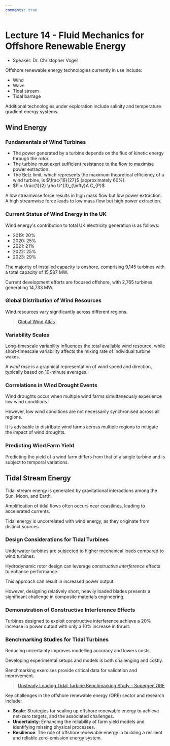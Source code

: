```yaml
---
comments: true
---
```


# Lecture 14 - Fluid Mechanics for Offshore Renewable Energy

- Speaker: Dr. Christopher Vogel

Offshore renewable energy technologies currently in use include:

- Wind
- Wave
- Tidal stream
- Tidal barrage

Additional technologies under exploration include salinity and temperature gradient energy systems.

## Wind Energy

### Fundamentals of Wind Turbines

- The power generated by a turbine depends on the flux of kinetic energy through the rotor.
- The turbine must exert sufficient resistance to the flow to maximise power extraction.
- The Betz limit, which represents the maximum theoretical efficiency of a wind turbine, is $\frac{16}{27}$ (approximately 60%).
- $P = \frac{1}{2} \rho U^{3}_{\infty}A C_{P}$

A low streamwise force results in high mass flow but low power extraction.
A high streamwise force leads to low mass flow but high power extraction.

### Current Status of Wind Energy in the UK

Wind energy's contribution to total UK electricity generation is as follows:

- 2019: 20%
- 2020: 25%
- 2021: 21%
- 2022: 25%
- 2023: 29%

The majority of installed capacity is onshore, comprising 9,145 turbines with a total capacity of 15,587 MW.

Current development efforts are focused offshore, with 2,765 turbines generating 14,733 MW.

### Global Distribution of Wind Resources

Wind resources vary significantly across different regions.

> [Global Wind Atlas](https://globalwindatlas.info/)

### Variability Scales

Long-timescale variability influences the total available wind resource, while short-timescale variability affects the mixing rate of individual turbine wakes.

A *wind rose* is a graphical representation of wind speed and direction, typically based on 10-minute averages.

### Correlations in Wind Drought Events

Wind droughts occur when multiple wind farms simultaneously experience low wind conditions.

However, low wind conditions are not necessarily synchronised across all regions.

It is advisable to distribute wind farms across multiple regions to mitigate the impact of wind droughts.

### Predicting Wind Farm Yield

Predicting the yield of a wind farm differs from that of a single turbine and is subject to temporal variations.

## Tidal Stream Energy

Tidal stream energy is generated by gravitational interactions among the Sun, Moon, and Earth.

Amplification of tidal flows often occurs near coastlines, leading to accelerated currents.

Tidal energy is uncorrelated with wind energy, as they originate from distinct sources.

### Design Considerations for Tidal Turbines

Underwater turbines are subjected to higher mechanical loads compared to wind turbines.

Hydrodynamic rotor design can leverage *constructive interference* effects to enhance performance.

This approach can result in increased power output.

However, designing relatively short, heavily loaded blades presents a significant challenge in composite materials engineering.

### Demonstration of Constructive Interference Effects

Turbines designed to exploit constructive interference achieve a 20% increase in power output with only a 10% increase in thrust.

### Benchmarking Studies for Tidal Turbines

Reducing uncertainty improves modelling accuracy and lowers costs.

Developing experimental setups and models is both challenging and costly.

Benchmarking exercises provide critical data for validation and improvement.

> [Unsteady Loading Tidal Turbine Benchmarking Study - Supergen ORE](https://supergen-ore.net/projects/tidal-turbine-benchmarking)

Key challenges in the offshore renewable energy (ORE) sector and research include:

- **Scale**: Strategies for scaling up offshore renewable energy to achieve net-zero targets, and the associated challenges.
- **Uncertainty**: Enhancing the reliability of farm yield models and identifying missing physical processes.
- **Resilience**: The role of offshore renewable energy in building a resilient and reliable zero-emission energy system.
